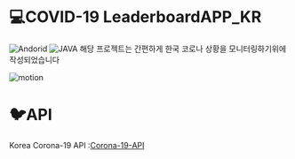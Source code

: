 # :computer:COVID-19 LeaderboardAPP_KR

![Andorid](https://img.shields.io/badge/Use-Android-informational) ![JAVA](https://img.shields.io/badge/Use-JAVA-informational)
해당 프로젝트는 간편하게 한국 코로나 상황을 모니터링하기위에 작성되었습니다



![motion](https://user-images.githubusercontent.com/55491354/87160698-54e50b80-c2fe-11ea-8b42-4a045f93d2e6.gif)    
# 🐦API
Korea Corona-19 API :[Corona-19-API](https://github.com/dhlife09/Corona-19-API/blob/master/README.md)  
